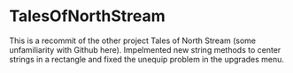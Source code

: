 # TalesOfNorthStream
This is a recommit of the other project Tales of North Stream (some unfamiliarity with Github here).
Impelmented new string methods to center strings in a rectangle and fixed the unequip problem in the upgrades menu. 
